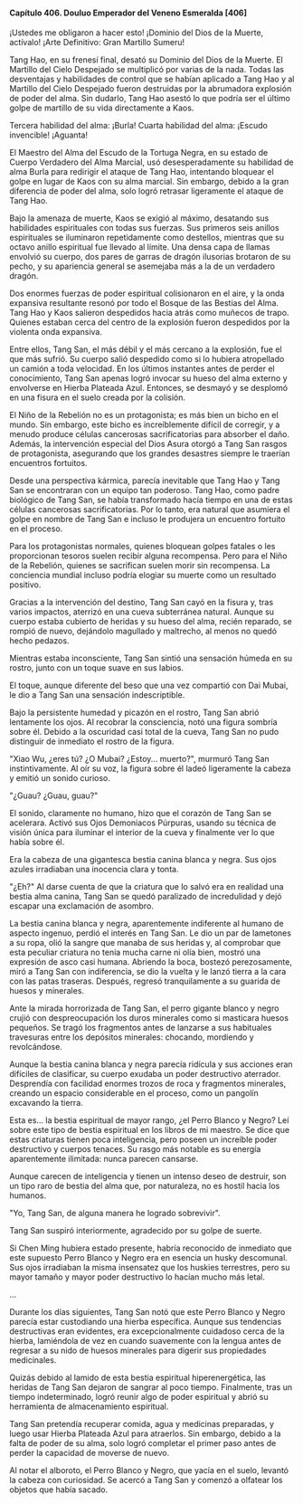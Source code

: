 
#### Capítulo 406. Douluo Emperador del Veneno Esmeralda [406]


¡Ustedes me obligaron a hacer esto! ¡Dominio del Dios de la Muerte, actívalo! ¡Arte Definitivo: Gran Martillo Sumeru!

Tang Hao, en su frenesí final, desató su Dominio del Dios de la Muerte. El Martillo del Cielo Despejado se multiplicó por varias de la nada. Todas las desventajas y habilidades de control que se habían aplicado a Tang Hao y al Martillo del Cielo Despejado fueron destruidas por la abrumadora explosión de poder del alma. Sin dudarlo, Tang Hao asestó lo que podría ser el último golpe de martillo de su vida directamente a Kaos.

Tercera habilidad del alma: ¡Burla! Cuarta habilidad del alma: ¡Escudo invencible! ¡Aguanta!

El Maestro del Alma del Escudo de la Tortuga Negra, en su estado de Cuerpo Verdadero del Alma Marcial, usó desesperadamente su habilidad de alma Burla para redirigir el ataque de Tang Hao, intentando bloquear el golpe en lugar de Kaos con su alma marcial. Sin embargo, debido a la gran diferencia de poder del alma, solo logró retrasar ligeramente el ataque de Tang Hao.

Bajo la amenaza de muerte, Kaos se exigió al máximo, desatando sus habilidades espirituales con todas sus fuerzas. Sus primeros seis anillos espirituales se iluminaron repetidamente como destellos, mientras que su octavo anillo espiritual fue llevado al límite. Una densa capa de llamas envolvió su cuerpo, dos pares de garras de dragón ilusorias brotaron de su pecho, y su apariencia general se asemejaba más a la de un verdadero dragón.

Dos enormes fuerzas de poder espiritual colisionaron en el aire, y la onda expansiva resultante resonó por todo el Bosque de las Bestias del Alma. Tang Hao y Kaos salieron despedidos hacia atrás como muñecos de trapo. Quienes estaban cerca del centro de la explosión fueron despedidos por la violenta onda expansiva.

Entre ellos, Tang San, el más débil y el más cercano a la explosión, fue el que más sufrió. Su cuerpo salió despedido como si lo hubiera atropellado un camión a toda velocidad. En los últimos instantes antes de perder el conocimiento, Tang San apenas logró invocar su hueso del alma externo y envolverse en Hierba Plateada Azul. Entonces, se desmayó y se desplomó en una fisura en el suelo creada por la colisión.

El Niño de la Rebelión no es un protagonista; es más bien un bicho en el mundo. Sin embargo, este bicho es increíblemente difícil de corregir, y a menudo produce células cancerosas sacrificatorias para absorber el daño. Además, la intervención especial del Dios Asura otorgó a Tang San rasgos de protagonista, asegurando que los grandes desastres siempre le traerían encuentros fortuitos.

Desde una perspectiva kármica, parecía inevitable que Tang Hao y Tang San se encontraran con un equipo tan poderoso. Tang Hao, como padre biológico de Tang San, se había transformado hacía tiempo en una de estas células cancerosas sacrificatorias. Por lo tanto, era natural que asumiera el golpe en nombre de Tang San e incluso le produjera un encuentro fortuito en el proceso.

Para los protagonistas normales, quienes bloquean golpes fatales o les proporcionan tesoros suelen recibir alguna recompensa. Pero para el Niño de la Rebelión, quienes se sacrifican suelen morir sin recompensa. La conciencia mundial incluso podría elogiar su muerte como un resultado positivo.

Gracias a la intervención del destino, Tang San cayó en la fisura y, tras varios impactos, aterrizó en una cueva subterránea natural. Aunque su cuerpo estaba cubierto de heridas y su hueso del alma, recién reparado, se rompió de nuevo, dejándolo magullado y maltrecho, al menos no quedó hecho pedazos.

Mientras estaba inconsciente, Tang San sintió una sensación húmeda en su rostro, junto con un toque suave en sus labios.

El toque, aunque diferente del beso que una vez compartió con Dai Mubai, le dio a Tang San una sensación indescriptible.

Bajo la persistente humedad y picazón en el rostro, Tang San abrió lentamente los ojos. Al recobrar la consciencia, notó una figura sombría sobre él. Debido a la oscuridad casi total de la cueva, Tang San no pudo distinguir de inmediato el rostro de la figura.

"Xiao Wu, ¿eres tú? ¿O Mubai? ¿Estoy... muerto?", murmuró Tang San instintivamente. Al oír su voz, la figura sobre él ladeó ligeramente la cabeza y emitió un sonido curioso.

"¿Guau? ¿Guau, guau?"

El sonido, claramente no humano, hizo que el corazón de Tang San se acelerara. Activó sus Ojos Demoniacos Púrpuras, usando su técnica de visión única para iluminar el interior de la cueva y finalmente ver lo que había sobre él.

Era la cabeza de una gigantesca bestia canina blanca y negra. Sus ojos azules irradiaban una inocencia clara y tonta.

"¿Eh?" Al darse cuenta de que la criatura que lo salvó era en realidad una bestia alma canina, Tang San se quedó paralizado de incredulidad y dejó escapar una exclamación de asombro.

La bestia canina blanca y negra, aparentemente indiferente al humano de aspecto ingenuo, perdió el interés en Tang San. Le dio un par de lametones a su ropa, olió la sangre que manaba de sus heridas y, al comprobar que esta peculiar criatura no tenía mucha carne ni olía bien, mostró una expresión de asco casi humana. Abriendo la boca, bostezó perezosamente, miró a Tang San con indiferencia, se dio la vuelta y le lanzó tierra a la cara con las patas traseras. Después, regresó tranquilamente a su guarida de huesos y minerales.

Ante la mirada horrorizada de Tang San, el perro gigante blanco y negro crujió con despreocupación los duros minerales como si masticara huesos pequeños. Se tragó los fragmentos antes de lanzarse a sus habituales travesuras entre los depósitos minerales: chocando, mordiendo y revolcándose.

Aunque la bestia canina blanca y negra parecía ridícula y sus acciones eran difíciles de clasificar, su cuerpo exudaba un poder destructivo aterrador. Desprendía con facilidad enormes trozos de roca y fragmentos minerales, creando un espacio considerable en el proceso, como un pangolín excavando la tierra.

Esta es... la bestia espiritual de mayor rango, ¿el Perro Blanco y Negro? Leí sobre este tipo de bestia espiritual en los libros de mi maestro. Se dice que estas criaturas tienen poca inteligencia, pero poseen un increíble poder destructivo y cuerpos tenaces. Su rasgo más notable es su energía aparentemente ilimitada: nunca parecen cansarse.

Aunque carecen de inteligencia y tienen un intenso deseo de destruir, son un tipo raro de bestia del alma que, por naturaleza, no es hostil hacia los humanos.

"Yo, Tang San, de alguna manera he logrado sobrevivir".

Tang San suspiró interiormente, agradecido por su golpe de suerte.

Si Chen Ming hubiera estado presente, habría reconocido de inmediato que este supuesto Perro Blanco y Negro era en esencia un husky descomunal. Sus ojos irradiaban la misma insensatez que los huskies terrestres, pero su mayor tamaño y mayor poder destructivo lo hacían mucho más letal.

...

Durante los días siguientes, Tang San notó que este Perro Blanco y Negro parecía estar custodiando una hierba específica. Aunque sus tendencias destructivas eran evidentes, era excepcionalmente cuidadoso cerca de la hierba, lamiéndola de vez en cuando suavemente con la lengua antes de regresar a su nido de huesos minerales para digerir sus propiedades medicinales.

Quizás debido al lamido de esta bestia espiritual hiperenergética, las heridas de Tang San dejaron de sangrar al poco tiempo. Finalmente, tras un tiempo indeterminado, logró reunir algo de poder espiritual y abrió su herramienta de almacenamiento espiritual.

Tang San pretendía recuperar comida, agua y medicinas preparadas, y luego usar Hierba Plateada Azul para atraerlos. Sin embargo, debido a la falta de poder de su alma, solo logró completar el primer paso antes de perder la capacidad de moverse de nuevo.

Al notar el alboroto, el Perro Blanco y Negro, que yacía en el suelo, levantó la cabeza con curiosidad. Se acercó a Tang San y comenzó a olfatear los objetos que había sacado.